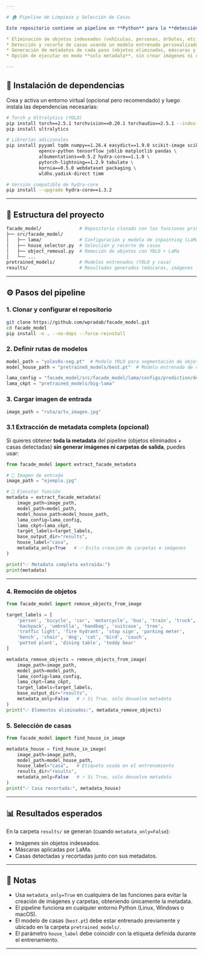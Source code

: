 ```yaml
---

# 🏠 Pipeline de Limpieza y Selección de Casas

Este repositorio contiene un pipeline en **Python** para la **detección de casas en imágenes satelitales o fotográficas**, incluyendo:

* Eliminación de objetos indeseados (vehículos, personas, árboles, etc.) mediante **YOLO + LaMa inpainting**.
* Detección y recorte de casas usando un modelo entrenado personalizado.
* Generación de metadatos de cada paso (objetos eliminados, máscaras y casas seleccionadas).
* Opción de ejecutar en modo **solo metadata**, sin crear imágenes ni carpetas de salida.

---
```


## 🚀 Instalación de dependencias

Crea y activa un entorno virtual (opcional pero recomendado) y luego instala las dependencias necesarias:

```bash
# Torch y Ultralytics (YOLO)
pip install torch==2.5.1 torchvision==0.20.1 torchaudio==2.5.1 --index-url https://download.pytorch.org/whl/cu121
pip install ultralytics

# Librerías adicionales
pip install pyyaml tqdm numpy==1.26.4 easydict==1.9.0 scikit-image scikit-learn \
            opencv-python tensorflow joblib matplotlib pandas \
            albumentations==0.5.2 hydra-core==1.1.0 \
            pytorch-lightning==1.2.9 tabulate \
            kornia==0.5.0 webdataset packaging \
            wldhx.yadisk-direct timm

# Versión compatible de hydra-core
pip install --upgrade hydra-core==1.3.2
```

---

## 📂 Estructura del proyecto

```bash
facade_model/              # Repositorio clonado con las funciones principales
├── src/facade_model/
│   ├── lama/              # Configuración y modelo de inpainting (LaMa)
│   ├── house_selector.py  # Selección y recorte de casas
│   ├── object_removal.py  # Remoción de objetos con YOLO + LaMa
│   └── ...
pretrained_models/         # Modelos entrenados (YOLO y casa)
results/                   # Resultados generados (máscaras, imágenes limpias, casas recortadas)
```

---

## ⚙️ Pasos del pipeline

### 1. **Clonar y configurar el repositorio**

```bash
git clone https://github.com/wpradab/facade_model.git
cd facade_model
pip install -e . --no-deps --force-reinstall
```

### 2. **Definir rutas de modelos**

```python
model_path = "yolov8x-seg.pt"  # Modelo YOLO para segmentación de objetos
model_house_path = "pretrained_models/best.pt"  # Modelo entrenado de casas

lama_config = "facade_model/src/facade_model/lama/configs/prediction/default.yaml"
lama_ckpt = "pretrained_models/big-lama"
```

### 3. **Cargar imagen de entrada**

```python
image_path = "ruta/a/tu_imagen.jpg"
```

### 3.1 **Extracción de metadata completa (opcional)**

Si quieres obtener **toda la metadata** del pipeline (objetos eliminados + casas detectadas) **sin generar imágenes ni carpetas de salida**, puedes usar:

```python
from facade_model import extract_facade_metadata

# 📂 Imagen de entrada
image_path = "ejemplo.jpg"

# 🚀 Ejecutar función
metadata = extract_facade_metadata(
    image_path=image_path,
    model_path=model_path,
    model_house_path=model_house_path,
    lama_config=lama_config,
    lama_ckpt=lama_ckpt,
    target_labels=target_labels,
    base_output_dir="results",
    house_label="casa",
    metadata_only=True   # ✅ Evita creación de carpetas e imágenes
)

print("✅ Metadata completa extraída:")
print(metadata)
```

---

### 4. **Remoción de objetos**

```python
from facade_model import remove_objects_from_image

target_labels = [
    'person', 'bicycle', 'car', 'motorcycle', 'bus', 'train', 'truck',
    'backpack', 'umbrella', 'handbag', 'suitcase', 'tree',
    'traffic light', 'fire hydrant', 'stop sign', 'parking meter',
    'bench', 'chair', 'dog', 'cat', 'bird', 'couch',
    'potted plant', 'dining table', 'teddy bear'
]

metadata_remove_objects = remove_objects_from_image(
    image_path=image_path,
    model_path=model_path,
    lama_config=lama_config,
    lama_ckpt=lama_ckpt,
    target_labels=target_labels,
    base_output_dir="results",
    metadata_only=False   # ⚡ Si True, solo devuelve metadata
)
print("✅ Elementos eliminados:", metadata_remove_objects)
```

### 5. **Selección de casas**

```python
from facade_model import find_house_in_image

metadata_house = find_house_in_image(
    image_path=image_path,
    model_path=model_house_path,
    house_label="casa",   # Etiqueta usada en el entrenamiento
    results_dir="results",
    metadata_only=False   # ⚡ Si True, solo devuelve metadata
)
print("✅ Casa recortada:", metadata_house)
```

---

## 📊 Resultados esperados

En la carpeta `results/` se generan (cuando `metadata_only=False`):

* Imágenes sin objetos indeseados.
* Máscaras aplicadas por LaMa.
* Casas detectadas y recortadas junto con sus metadatos.

---

## 📝 Notas

* Usa `metadata_only=True` en cualquiera de las funciones para evitar la creación de imágenes y carpetas, obteniendo únicamente la metadata.
* El pipeline funciona en cualquier entorno Python (Linux, Windows o macOS).
* El modelo de casas (`best.pt`) debe estar entrenado previamente y ubicado en la carpeta `pretrained_models/`.
* El parámetro `house_label` debe coincidir con la etiqueta definida durante el entrenamiento.

---
